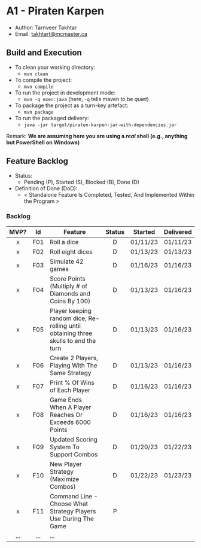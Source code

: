 # A1 - Piraten Karpen

  * Author: Tarnveer Takhtar
  * Email: <takhtart@mcmaster.ca>

## Build and Execution

  * To clean your working directory:
    * `mvn clean`
  * To compile the project:
    * `mvn compile`
  * To run the project in development mode:
    * `mvn -q exec:java` (here, `-q` tells maven to be _quiet_)
  * To package the project as a turn-key artefact:
    * `mvn package`
  * To run the packaged delivery:
    * `java -jar target/piraten-karpen-jar-with-dependencies.jar` 

Remark: **We are assuming here you are using a _real_ shell (e.g., anything but PowerShell on Windows)**

## Feature Backlog

 * Status: 
   * Pending (P), Started (S), Blocked (B), Done (D)
 * Definition of Done (DoD):
   * < Standalone Feature Is Completed, Tested, And Implemented Within the Program >

### Backlog 

| MVP? | Id  | Feature  | Status  |  Started  | Delivered |
| :-:  |:-:  |---       | :-:     | :-:       | :-:       |
| x   | F01 | Roll a dice | D | 01/11/23 | 01/11/23 |
| x   | F02 | Roll eight dices  | D | 01/13/23 | 01/13/23 |
| x   | F03 | Simulate 42 games | D | 01/16/23 | 01/16/23 |
| x   | F04 | Score Points (Multiply # of Diamonds and Coins By 100) | D | 01/13/23 | 01/16/23 |
| x   | F05 | Player keeping random dice, Re-rolling until obtaining three skulls to end the turn | D | 01/13/23 | 01/16/23 |
| x   | F06 | Create 2 Players, Playing With The Same Strategy | D | 01/13/23 | 01/16/23 |
| x   | F07 | Print % Of Wins of Each Player | D | 01/16/23 |  01/16/23 |
| x   | F08 | Game Ends When A Player Reaches Or Exceeds 6000 Points | D | 01/16/23 | 01/16/23 |
| x   | F09 | Updated Scoring System To Support Combos | D | 01/20/23 | 01/22/23 |
| x   | F10 | New Player Strategy (Maximize Combos) | D | 01/22/23 | 01/23/23 |
| x   | F11 | Command Line - Choose What Strategy Players Use During The Game | P | | |
| ... | ... | ... |

